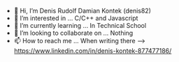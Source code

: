 - 👋 Hi, I’m Denis Rudolf Damian Kontek (denis82)
- 👀 I’m interested in ... C/C++ and Javascript
- 🌱 I’m currently learning ... In Technical School
- 💞️ I’m looking to collaborate on ... Nothing
- 📫 How to reach me  ... When writing there —> https://www.linkedin.com/in/denis-kontek-877477186/

<!---
8989denis/8989denis is a ✨ special ✨ repository because its `README.md` (this file) appears on your GitHub profile.
You can click the Preview link to take a look at your changes.
--->
